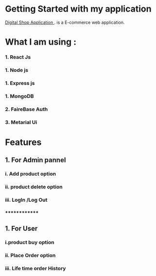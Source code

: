 # Getting Started with my application

[Digital Shop Application ](https://digital-shop-3e726.web.app/). is a E-commerce web application.

# What I am using :

### 1. React Js

### 1. Node js

### 1. Express js

### 1. MongoDB

### 2. FaireBase Auth

### 3. Metarial Ui

# Features

## 1. For Admin pannel

### i. Add product option

### ii. product delete option

### iii. LogIn /Log Out

### ****\*\*\*\*****\*\*\*\*****\*\*\*\*****

## 1. For User

### i.product buy option

### ii. Place Order option

### iii. Life time order History
